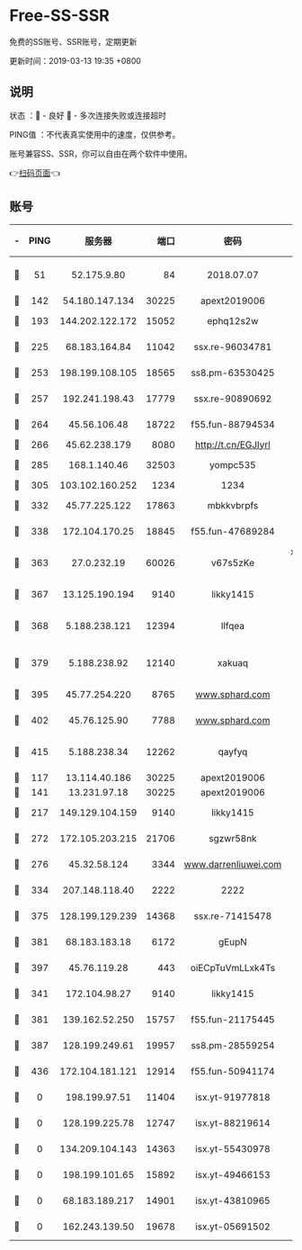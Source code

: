 # Free-SS-SSR

免费的SS账号、SSR账号，定期更新

更新时间：2019-03-13 19:35 +0800

## 说明

状态     ：🙂 - 良好 🙁 - 多次连接失败或连接超时

PING值   ：不代表真实使用中的速度，仅供参考。

账号兼容SS、SSR，你可以自由在两个软件中使用。

👉[扫码页面](https://liesauer.github.io/Free-SS-SSR/)👈

## 账号

|-|PING|服务器|端口|密码|加密方式|区域|
|:----:|:----:|:-----:|-----:|:----:|:----:|:----:|
|🙂|51|52.175.9.80|84|2018.07.07|chacha20-ietf-poly1305|HK|
|🙂|142|54.180.147.134|30225|apext2019006|chacha20|KR|
|🙂|193|144.202.122.172|15052|ephq12s2w|aes-256-cfb|US|
|🙂|225|68.183.164.84|11042|ssx.re-96034781|aes-256-cfb|US|
|🙂|253|198.199.108.105|18565|ss8.pm-63530425|aes-256-cfb|US|
|🙂|257|192.241.198.43|17779|ssx.re-90890692|aes-256-cfb|US|
|🙂|264|45.56.106.48|18722|f55.fun-88794534|aes-256-cfb|US|
|🙂|266|45.62.238.179|8080|http://t.cn/EGJIyrl|rc4-md5|CA|
|🙂|285|168.1.140.46|32503|yompc535|aes-256-cfb|AU|
|🙂|305|103.102.160.252|1234|1234|rc4-md5|JP|
|🙂|332|45.77.225.122|17863|mbkkvbrpfs|aes-256-cfb|GB|
|🙂|338|172.104.170.25|18845|f55.fun-47689284|aes-256-cfb|SG|
|🙂|363|27.0.232.19|60026|v67s5zKe|xchacha20-ietf-poly1305|HK|
|🙂|367|13.125.190.194|9140|likky1415|aes-256-cfb|KR|
|🙂|368|5.188.238.121|12394|llfqea|chacha20-ietf-poly1305|BR|
|🙂|379|5.188.238.92|12140|xakuaq|chacha20-ietf-poly1305|BR|
|🙂|395|45.77.254.220|8765|www.sphard.com|aes-256-cfb|SG|
|🙂|402|45.76.125.90|7788|www.sphard.com|aes-256-cfb|AU|
|🙂|415|5.188.238.34|12262|qayfyq|chacha20-ietf-poly1305|BR|
|🙂|117|13.114.40.186|30225|apext2019006|chacha20|JP|
|🙂|141|13.231.97.18|30225|apext2019006|chacha20|JP|
|🙂|217|149.129.104.159|9140|likky1415|aes-256-cfb|HK|
|🙂|272|172.105.203.215|21706|sgzwr58nk|aes-256-cfb|JP|
|🙂|276|45.32.58.124|3344|www.darrenliuwei.com|aes-256-cfb|JP|
|🙂|334|207.148.118.40|2222|2222|aes-256-cfb|SG|
|🙂|375|128.199.129.239|14368|ssx.re-71415478|aes-256-cfb|SG|
|🙂|381|68.183.183.18|6172|gEupN|aes-256-cfb|SG|
|🙂|397|45.76.119.28|443|oiECpTuVmLLxk4Ts|aes-256-cfb|AU|
|🙁|341|172.104.98.27|9140|likky1415|aes-256-cfb|JP|
|🙁|381|139.162.52.250|15757|f55.fun-21175445|aes-256-cfb|SG|
|🙁|387|128.199.249.61|19957|ss8.pm-28559254|aes-256-cfb|SG|
|🙁|436|172.104.181.121|12914|f55.fun-50941174|aes-256-cfb|SG|
|🙁|0|198.199.97.51|11404|isx.yt-91977818|aes-256-cfb|US|
|🙁|0|128.199.225.78|12747|isx.yt-88219614|aes-256-cfb|SG|
|🙁|0|134.209.104.143|14363|isx.yt-55430978|aes-256-cfb|SG|
|🙁|0|198.199.101.65|15892|isx.yt-49466153|aes-256-cfb|US|
|🙁|0|68.183.189.217|14901|isx.yt-43810965|aes-256-cfb|SG|
|🙁|0|162.243.139.50|19678|isx.yt-05691502|aes-256-cfb|US|
